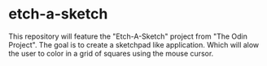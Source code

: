 # etch-a-sketch
This repository will feature the "Etch-A-Sketch" project from "The Odin Project". The goal is to create a sketchpad like application. Which will alow the user to color in a grid of squares using the mouse cursor.